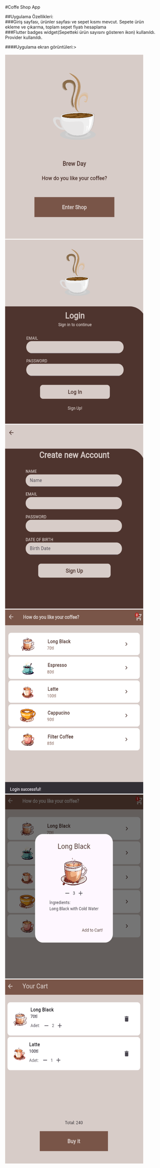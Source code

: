 #Coffe Shop App

##Uygulama Özellikleri: </br>
###Giriş sayfası, ürünler sayfası ve sepet kısmı mevcut. Sepete ürün ekleme ve çıkarma, toplam sepet fiyatı hesaplama</br>
###Flutter badges widget(Sepetteki ürün sayısını gösteren ikon) kullanıldı. Provider kullanıldı.</br>


####Uygulama ekran görüntüleri:></br></br>
<img src="https://github.com/kubranurdogann/Flutter-Coffee-Shop-App/blob/main/banner/coffee-app-images-first-page.png" alt="banner" width="450" height="600" /></br>
<img src="https://github.com/kubranurdogann/Flutter-Coffee-Shop-App/blob/main/banner/coffee-app-images-login-page.png" alt="banner" width="450" height="600" /></br>
<img src="https://github.com/kubranurdogann/Flutter-Coffee-Shop-App/blob/main/banner/coffee-app-images-register-page.png" alt="banner" width="450" height="600" /></br>
<img src="https://github.com/kubranurdogann/Flutter-Coffee-Shop-App/blob/main/banner/coffee-app-images-home-page.png" alt="banner" width="450" height="600" /></br>
<img src="https://github.com/kubranurdogann/Flutter-Coffee-Shop-App/blob/main/banner/coffee-app-images-home-page2.png" alt="banner" width="450" height="600" /></br>
<img src="https://github.com/kubranurdogann/Flutter-Coffee-Shop-App/blob/main/banner/coffee-app-images-card-page.png" alt="banner" width="450" height="600" />


